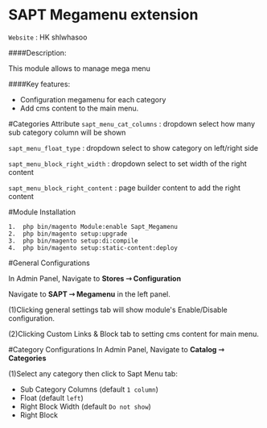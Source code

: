 # SAPT Megamenu extension

`Website` : HK shlwhasoo   

####Description:

This module allows to manage mega menu

####Key features:
 
 - Configuration megamenu for each category
 - Add cms content to the main menu.
 
#Categories Attribute
`sapt_menu_cat_columns` : dropdown select how many sub category column will be shown

`sapt_menu_float_type` : dropdown select to show category on left/right side

`sapt_menu_block_right_width` : dropdown select to set width of the right content

`sapt_menu_block_right_content` : page builder content to add the right content
 
#Module Installation  

```
1.  php bin/magento Module:enable Sapt_Megamenu
2.  php bin/magento setup:upgrade  
3.  php bin/magento setup:di:compile
4.  php bin/magento setup:static-content:deploy
```

#General Configurations

In Admin Panel, Navigate to **Stores­ ⇾ Configuration**

Navigate to **SAPT ⇾ Megamenu** in the left panel.

(1)Clicking general settings tab will show module's Enable/Disable configuration.

(2)Clicking Custom Links & Block tab to setting cms content for main menu. 

#Category Configurations
In Admin Panel, Navigate to **Catalog­ ⇾ Categories**

(1)Select any category then click to Sapt Menu tab:

- Sub Category Columns (default `1 column`)
- Float (default `left`)
- Right Block Width (default `Do not show`)
- Right Block


